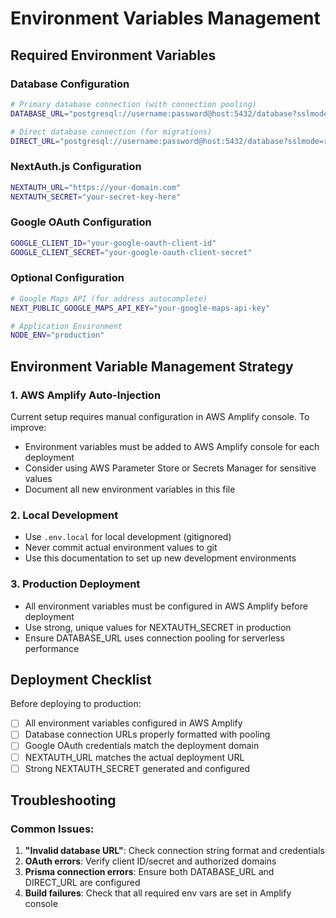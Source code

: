 # Environment Variables Management

## Required Environment Variables

### Database Configuration
```bash
# Primary database connection (with connection pooling)
DATABASE_URL="postgresql://username:password@host:5432/database?sslmode=require&pgbouncer=true&connection_limit=1"

# Direct database connection (for migrations)
DIRECT_URL="postgresql://username:password@host:5432/database?sslmode=require"
```

### NextAuth.js Configuration
```bash
NEXTAUTH_URL="https://your-domain.com"
NEXTAUTH_SECRET="your-secret-key-here"
```

### Google OAuth Configuration
```bash
GOOGLE_CLIENT_ID="your-google-oauth-client-id"
GOOGLE_CLIENT_SECRET="your-google-oauth-client-secret"
```

### Optional Configuration
```bash
# Google Maps API (for address autocomplete)
NEXT_PUBLIC_GOOGLE_MAPS_API_KEY="your-google-maps-api-key"

# Application Environment
NODE_ENV="production"
```

## Environment Variable Management Strategy

### 1. AWS Amplify Auto-Injection
Current setup requires manual configuration in AWS Amplify console. To improve:
- Environment variables must be added to AWS Amplify console for each deployment
- Consider using AWS Parameter Store or Secrets Manager for sensitive values
- Document all new environment variables in this file

### 2. Local Development
- Use `.env.local` for local development (gitignored)
- Never commit actual environment values to git
- Use this documentation to set up new development environments

### 3. Production Deployment
- All environment variables must be configured in AWS Amplify before deployment
- Use strong, unique values for NEXTAUTH_SECRET in production
- Ensure DATABASE_URL uses connection pooling for serverless performance

## Deployment Checklist

Before deploying to production:
- [ ] All environment variables configured in AWS Amplify
- [ ] Database connection URLs properly formatted with pooling
- [ ] Google OAuth credentials match the deployment domain
- [ ] NEXTAUTH_URL matches the actual deployment URL
- [ ] Strong NEXTAUTH_SECRET generated and configured

## Troubleshooting

### Common Issues:
1. **"Invalid database URL"**: Check connection string format and credentials
2. **OAuth errors**: Verify client ID/secret and authorized domains
3. **Prisma connection errors**: Ensure both DATABASE_URL and DIRECT_URL are configured
4. **Build failures**: Check that all required env vars are set in Amplify console 